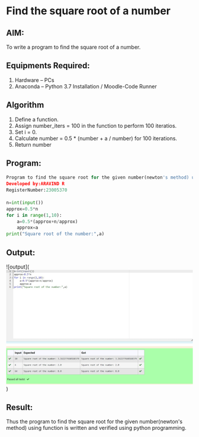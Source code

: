 # Find the square root of a number

## AIM:
To write a program to find the square root of a number.

## Equipments Required:
1. Hardware – PCs
2. Anaconda – Python 3.7 Installation / Moodle-Code Runner

## Algorithm
1. Define a function.
2. Assign number_iters = 100 in the function to perform 100 iteratios.
3. Set i = 0.
4. Calculate  number = 0.5 * (number + a / number) for 100 iterations.
5. Return number

## Program:
``` python
Program to find the square root for the given number(newton's method) using function.
Developed by:ARAVIND R
RegisterNumber:23005370

n=int(input())
approx=0.5*n
for i in range(1,10):
    a=0.5*(approx+n/approx)
    approx=a
print("Square root of the number:",a)

```

## Output:
![output](![Alt text](image.png))


## Result:
Thus the program to find the square root for the given number(newton's method) using function is written and verified using python programming.

